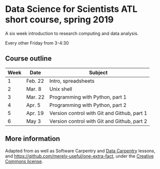 # Data Science for Scientists ATL short course, spring 2019
A six week introduction to research computing and data analysis.

Every other Friday from 3-4:30

## Course outline

| Week | Date  |  Subject                                               |
|------|-------|--------------------------------------------------------|
| 1    |Feb. 22| Intro, spreadsheets                                    |
| 2    |Mar. 8 | Unix shell                                             |
| 3    |Mar. 22| Programming with Python, part 1                        |
| 4    |Apr. 5 | Programming with Python, part 2                        |
| 5    |Apr. 19| Version control with Git and Github, part 1            |
| 6    |May 3  | Version control with Git and Github, part 2            |

## More information
Adapted from as well as Software Carpentry and 
[Data Carpentry](https://datacarpentry.org/spreadsheet-ecology-lesson/05-exporting-data/index.html) lessons,
and https://github.com/merely-useful/one-extra-fact, under the [Creative Commons license](https://creativecommons.org/licenses/by/4.0/legalcode).
